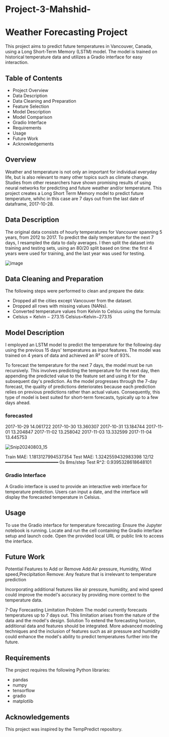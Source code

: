 # Project-3-Mahshid-


# Weather Forecasting Project

  This project aims to predict future temperatures in Vancouver, Canada, using a Long Short-Term Memory (LSTM) model. The model is trained on historical temperature data and utilizes a Gradio interface for easy interaction.

## Table of Contents

  - Project Overview
  - Data Description
  - Data Cleaning and Preparation
  - Feature Selection
  - Model Description
  - Model Comparison
  - Gradio Interface
  - Requirements
  - Usage
  - Future Work
  - Acknowledgements


## Overview

  Weather and temperature is not only an important for individual everyday life, but is also relevant to many other topics such as climate change. Studies from other researchers have shown promising results of using neural networks for predicting and future weather and/or temperature. This project creates a Long Short Term Memory model to predict future temperature, whihc in this case are 7 days out from the last date of dataframe, 2017-10-28.

## Data Description


The original data consists of hourly temperatures for Vancouver spanning 5 years, from 2012 to 2017. To predict the daily temperature for the next 7 days, I resampled the data to daily averages. I then split the dataset into training and testing sets, using an 80/20 split based on time: the first 4 years were used for training, and the last year was used for testing.

![image](https://github.com/user-attachments/assets/f8cd4436-339b-4b85-b234-568c261a2e91)

## Data Cleaning and Preparation

The following steps were performed to clean and prepare the data:

  - Dropped all the cities except Vancouver from the dataset.
  - Dropped all rows with missing values (NANs).
  - Converted temperature values from Kelvin to Celsius using the formula:
  - Celsius = Kelvin − 273.15                      Celsius=Kelvin−273.15

## Model Description

I employed an LSTM model to predict the temperature for the following day using the previous 15 days' temperatures as input features. The model was trained on 4 years of data and achieved an R² score of 93%.

To forecast the temperature for the next 7 days, the model must be run recursively. This involves predicting the temperature for the next day, then appending the predicted value to the feature set and using it for the subsequent day's prediction. As the model progresses through the 7-day forecast, the quality of predictions deteriorates because each prediction relies on previous predictions rather than actual values. Consequently, this type of model is best suited for short-term forecasts, typically up to a few days ahead.

### forecasted
 2017-10-29    14.061722
 2017-10-30    13.360307
 2017-10-31    13.184744
 2017-11-01    13.204847
 2017-11-02    13.258042
 2017-11-03    13.332599
 2017-11-04    13.445753

![Snip20240803_15](https://github.com/user-attachments/assets/62bb5ded-2802-473c-af29-58f7b90e5154)

  Train MAE: 1.1813127994537354
  Test MAE: 1.3242559432983398
  12/12 ━━━━━━━━━━━━━━━━━━━━ 0s 8ms/step
  Test R^2: 0.9395328618648101


### Gradio Interface

A Gradio interface is used to provide an interactive web interface for temperature prediction. Users can input a date, and the interface will display the forecasted temperature in Celsius.

## Usage

To use the Gradio interface for temperature forecasting:
  Ensure the Jupyter notebook is running.
  Locate and run the cell containing the Gradio interface setup and launch code.
  Open the provided local URL or public link to access the interface.


## Future Work

  Potential Features to Add or Remove
Add:Air pressure, Humidity, Wind speed,Precipitation
Remove: Any feature that is irrelevant to temperature prediction

Incorporating additional features like air pressure, humidity, and wind speed could improve the model's accuracy by providing more context to the temperature data.

  7-Day Forecasting Limitation
    Problem
      The model currently forecasts temperatures up to 7 days out. This limitation arises from the nature of the data and the model's design.
    Solution
      To extend the forecasting horizon, additional data and features should be integrated. More advanced modeling techniques and the inclusion of features such as air pressure and humidity could enhance the model's ability to predict temperatures further into the future.
      
## Requirements
  The project requires the following Python libraries:
  - pandas
  - numpy
  - tensorflow
  - gradio
  - matplotlib

## Acknowledgements

This project was inspired by the TempPredict repository. 









